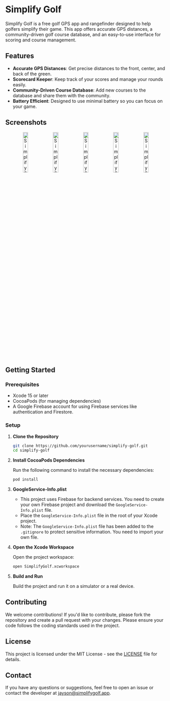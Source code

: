 # Simplify Golf

Simplify Golf is a free golf GPS app and rangefinder designed to help golfers simplify their game. This app offers accurate GPS distances, a community-driven golf course database, and an easy-to-use interface for scoring and course management.

## Features

- **Accurate GPS Distances**: Get precise distances to the front, center, and back of the green.
- **Scorecard Keeper**: Keep track of your scores and manage your rounds easily.
- **Community-Driven Course Database**: Add new courses to the database and share them with the community.
- **Battery Efficient**: Designed to use minimal battery so you can focus on your game.

## Screenshots

<div align="center">
  <img src="https://imgur.com/QANOkZk" alt="Simplify Golf Main Menu" width="18%">
  <img src="https://imgur.com/y8Uot13" alt="Simplify Golf Course View" width="18%">
  <img src="https://imgur.com/HtcR2De" alt="Simplify Golf Scorecard" width="18%">
  <img src="https://imgur.com/D1iojy4" alt="Simplify Golf Statistics" width="18%">
  <img src="https://imgur.com/kDUwivc" alt="Simplify Golf Round Details" width="18%">
</div>

## Getting Started

### Prerequisites

- Xcode 15 or later
- CocoaPods (for managing dependencies)
- A Google Firebase account for using Firebase services like authentication and Firestore.

### Setup

1. **Clone the Repository**

   ```bash
   git clone https://github.com/yourusername/simplify-golf.git
   cd simplify-golf
   ```

2. **Install CocoaPods Dependencies**

   Run the following command to install the necessary dependencies:

   ```bash
   pod install
   ```

3. **GoogleService-Info.plist**

   - This project uses Firebase for backend services. You need to create your own Firebase project and download the `GoogleService-Info.plist` file.
   - Place the `GoogleService-Info.plist` file in the root of your Xcode project.
   - Note: The `GoogleService-Info.plist` file has been added to the `.gitignore` to protect sensitive information. You need to import your own file.

4. **Open the Xcode Workspace**

   Open the project workspace:

   ```bash
   open SimplifyGolf.xcworkspace
   ```

5. **Build and Run**

   Build the project and run it on a simulator or a real device.

## Contributing

We welcome contributions! If you'd like to contribute, please fork the repository and create a pull request with your changes. Please ensure your code follows the coding standards used in the project.

## License

This project is licensed under the MIT License - see the [LICENSE](LICENSE) file for details.

## Contact

If you have any questions or suggestions, feel free to open an issue or contact the developer at [jayson@simplifygolf.app](mailto:jayson@simplifygolf.app).
